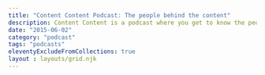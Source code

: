```yaml
---
title: "Content Content Podcast: The people behind the content"
description: Content Content is a podcast where you get to know the people behind the content. We interview professionals in technical communication, content strategy, content marketing, information architecture, and others who create, organize, and maintain content online.
date: "2015-06-02"
category: "podcast"
tags: "podcasts"
eleventyExcludeFromCollections: true
layout : layouts/grid.njk
---
```

